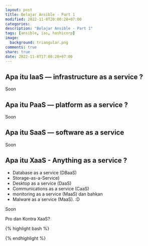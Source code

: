 ```yaml
---
layout: post
title: Belajar Ansible - Part 1
modified: 2022-11-8T20:00:28+07:00
categories:
description: "Belajar Ansible - Part 1"
tags: [ansible, ias, hashicorp]
image:
  background: triangular.png
comments: true
share: true
date: 2022-11-8T17:00:28+07:00
---
```

## Apa itu IaaS — infrastructure as a service ?

<div style="text-align: justify">
Soon
</div>

## Apa itu PaaS — platform as a service ?

<div style="text-align: justify">
Soon
</div>

## Apa itu SaaS — software as a service

<div style="text-align: justify">
Soon
</div>


## Apa itu XaaS - Anything as a service ?
- Database as a service (DBaaS)
- Storage-as-a-Service)
- Desktop as a service (DaaS)
- Communications as a service (CaaS)
- monitoring as a service (MaaS) dan bahkan 
- Malware as a service (MaaS). :D 

<div style="text-align: justify">
Soon
</div>


Pro dan Kontra XaaS?

{% highlight bash %} 

{% endhighlight %}